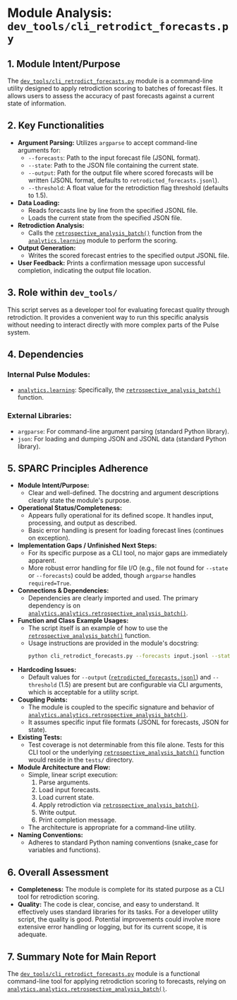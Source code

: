 # Module Analysis: `dev_tools/cli_retrodict_forecasts.py`

## 1. Module Intent/Purpose

The [`dev_tools/cli_retrodict_forecasts.py`](dev_tools/cli_retrodict_forecasts.py:1) module is a command-line utility designed to apply retrodiction scoring to batches of forecast files. It allows users to assess the accuracy of past forecasts against a current state of information.

## 2. Key Functionalities

*   **Argument Parsing:** Utilizes `argparse` to accept command-line arguments for:
    *   `--forecasts`: Path to the input forecast file (JSONL format).
    *   `--state`: Path to the JSON file containing the current state.
    *   `--output`: Path for the output file where scored forecasts will be written (JSONL format, defaults to `retrodicted_forecasts.jsonl`).
    *   `--threshold`: A float value for the retrodiction flag threshold (defaults to 1.5).
*   **Data Loading:**
    *   Reads forecasts line by line from the specified JSONL file.
    *   Loads the current state from the specified JSON file.
*   **Retrodiction Analysis:**
    *   Calls the [`retrospective_analysis_batch()`](learning/learning.py:1) function from the [`analytics.learning`](learning/learning.py:1) module to perform the scoring.
*   **Output Generation:**
    *   Writes the scored forecast entries to the specified output JSONL file.
*   **User Feedback:** Prints a confirmation message upon successful completion, indicating the output file location.

## 3. Role within `dev_tools/`

This script serves as a developer tool for evaluating forecast quality through retrodiction. It provides a convenient way to run this specific analysis without needing to interact directly with more complex parts of the Pulse system.

## 4. Dependencies

### Internal Pulse Modules:
*   [`analytics.learning`](learning/learning.py:1): Specifically, the [`retrospective_analysis_batch()`](learning/learning.py:1) function.

### External Libraries:
*   `argparse`: For command-line argument parsing (standard Python library).
*   `json`: For loading and dumping JSON and JSONL data (standard Python library).

## 5. SPARC Principles Adherence

*   **Module Intent/Purpose:**
    *   Clear and well-defined. The docstring and argument descriptions clearly state the module's purpose.
*   **Operational Status/Completeness:**
    *   Appears fully operational for its defined scope. It handles input, processing, and output as described.
    *   Basic error handling is present for loading forecast lines (continues on exception).
*   **Implementation Gaps / Unfinished Next Steps:**
    *   For its specific purpose as a CLI tool, no major gaps are immediately apparent.
    *   More robust error handling for file I/O (e.g., file not found for `--state` or `--forecasts`) could be added, though `argparse` handles `required=True`.
*   **Connections & Dependencies:**
    *   Dependencies are clearly imported and used. The primary dependency is on [`analytics.analytics.retrospective_analysis_batch()`](learning/learning.py:1).
*   **Function and Class Example Usages:**
    *   The script itself is an example of how to use the [`retrospective_analysis_batch()`](learning/learning.py:1) function.
    *   Usage instructions are provided in the module's docstring:
        ```bash
        python cli_retrodict_forecasts.py --forecasts input.jsonl --state state.json --output forecast_output.jsonl
        ```
*   **Hardcoding Issues:**
    *   Default values for `--output` ([`retrodicted_forecasts.jsonl`](dev_tools/cli_retrodict_forecasts.py:15)) and `--threshold` (1.5) are present but are configurable via CLI arguments, which is acceptable for a utility script.
*   **Coupling Points:**
    *   The module is coupled to the specific signature and behavior of [`analytics.analytics.retrospective_analysis_batch()`](learning/learning.py:1).
    *   It assumes specific input file formats (JSONL for forecasts, JSON for state).
*   **Existing Tests:**
    *   Test coverage is not determinable from this file alone. Tests for this CLI tool or the underlying [`retrospective_analysis_batch()`](learning/learning.py:1) function would reside in the `tests/` directory.
*   **Module Architecture and Flow:**
    *   Simple, linear script execution:
        1.  Parse arguments.
        2.  Load input forecasts.
        3.  Load current state.
        4.  Apply retrodiction via [`retrospective_analysis_batch()`](learning/learning.py:1).
        5.  Write output.
        6.  Print completion message.
    *   The architecture is appropriate for a command-line utility.
*   **Naming Conventions:**
    *   Adheres to standard Python naming conventions (snake_case for variables and functions).

## 6. Overall Assessment

*   **Completeness:** The module is complete for its stated purpose as a CLI tool for retrodiction scoring.
*   **Quality:** The code is clear, concise, and easy to understand. It effectively uses standard libraries for its tasks. For a developer utility script, the quality is good. Potential improvements could involve more extensive error handling or logging, but for its current scope, it is adequate.

## 7. Summary Note for Main Report

The [`dev_tools/cli_retrodict_forecasts.py`](dev_tools/cli_retrodict_forecasts.py:1) module is a functional command-line tool for applying retrodiction scoring to forecasts, relying on [`analytics.analytics.retrospective_analysis_batch()`](learning/learning.py:1).